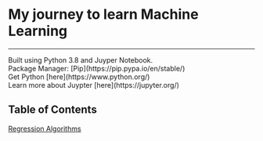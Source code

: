 
# My journey to learn Machine Learning
<hr>
Built using Python 3.8 and Juyper Notebook.
<br>
Package Manager: [Pip](https://pip.pypa.io/en/stable/) 
<br>
Get Python [here](https://www.python.org/)
<br>
Learn more about Juypter [here](https://jupyter.org/)

## Table of Contents

[Regression Algorithms](https://github.com/Michaelgathara/simple-ml/tree/main/linear-regression)
